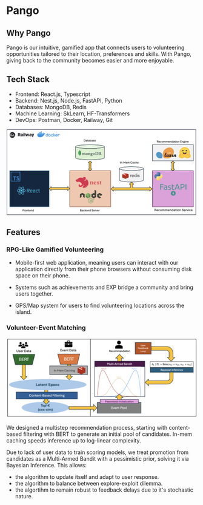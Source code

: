 # Pango

## Why Pango
Pango is our intuitive, gamified app that connects users to volunteering opportunities tailored to their location, preferences and skills. With Pango, giving back to the community becomes easier and more enjoyable.

## Tech Stack
- Frontend: React.js, Typescript
- Backend: Nest.js, Node.js, FastAPI, Python
- Databases: MongoDB, Redis
- Machine Learning: SkLearn, HF-Transformers
- DevOps: Postman, Docker, Railway, Git

<img src="assets/full.png" alt="Techical Architecture">

## Features

### RPG-Like Gamified Volunteering

- Mobile-first web application, meaning users can interact with our application directly from their phone browsers without consuming disk space on their phone.

- Systems such as achievements and EXP bridge a community and bring users together.

- GPS/Map system for users to find volunteering locations across the island.

### Volunteer-Event Matching

<img src ='assets/Recc.png' alt="Engine Architecture">

We designed a multistep recommendation process, starting with content-based filtering with BERT to generate an initial pool of candidates. In-mem caching speeds inference up to log-linear complexity.

Due to lack of user data to train scoring models, we treat promotion from candidates as a Multi-Armed Bandit with a pessimistic prior, solving it via Bayesian Inference. This allows:

- the algorithm to update itself and adapt to user response.
- the algorithm to balance between explore-exploit dilemma.
- the algortihm to remain robust to feedback delays due to it's stochastic nature.




